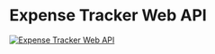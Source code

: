 # Expense Tracker Web API

[![Expense Tracker Web API](https://circleci.com/gh/chakian/expense-tracker-web-api.svg?style=svg)](https://circleci.com/gh/chakian/expense-tracker-web-api)
